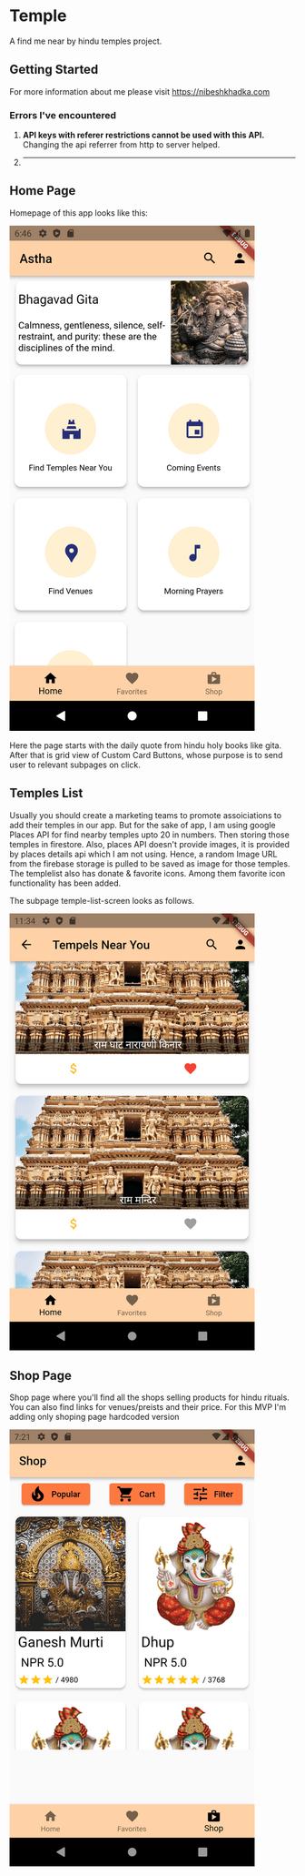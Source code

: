 # Temple

A find me near by hindu temples project.

## Getting Started

For more information about me please visit https://nibeshkhadka.com


### Errors I've encountered 

1. **API keys with referer restrictions cannot be used with this API.** Changing the api referrer from http to server helped.
2. ****


## Home Page

Homepage of this app looks like this:

![Home Scren](assets/screenshots/home_page_scrn_shot.png)

Here the page starts with the daily quote from hindu holy books like gita. After that is grid view of Custom Card Buttons, whose purpose is to send user to relevant subpages on click.

## Temples List
Usually you should create a marketing teams to promote assoiciations to add their temples in our app. But for the sake of app, I am using google Places API for find nearby temples upto 20 in numbers. Then storing those temples in firestore. Also, places API doesn't provide images, it is provided by places details api which I am not using. Hence, a random Image URL from the firebase storage is pulled to be saved as image for those temples. The templelist also has donate & favorite icons. Among them favorite icon functionality has been added.

 The subpage temple-list-screen looks as follows. 

![Temple List Scren](assets/screenshots/temple_list_scrn_shot.png)


## Shop Page

Shop page where you'll find all the shops selling products for hindu rituals. You can also find links for venues/preists and their price. For this MVP I'm adding only shoping page hardcoded version

![Shop Page Screen](assets/screenshots/shop_page_scrn_shot.png)
